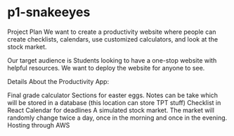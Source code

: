 # p1-snakeeyes
Project Plan
We want to create a productivity website where people can create checklists, calendars, use customized calculators, and look at the stock market.

Our target audience is Students looking to have a one-stop website with helpful resources. We want to deploy the website for anyone to see.

Details About the Productivity App:

Final grade calculator
Sections for easter eggs.
Notes can be take which will be stored in a database (this location can store TPT stuff)
Checklist in React
Calendar for deadlines
A simulated stock market. The market will randomly change twice a day, once in the morning and once in the evening.
Hosting through AWS
